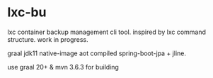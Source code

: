 # lxc-bu

lxc container backup management cli tool. inspired by lxc command structure. work in progress. 

graal jdk11 native-image aot compiled spring-boot-jpa  + jline.

use graal 20+ & mvn 3.6.3 for building 
